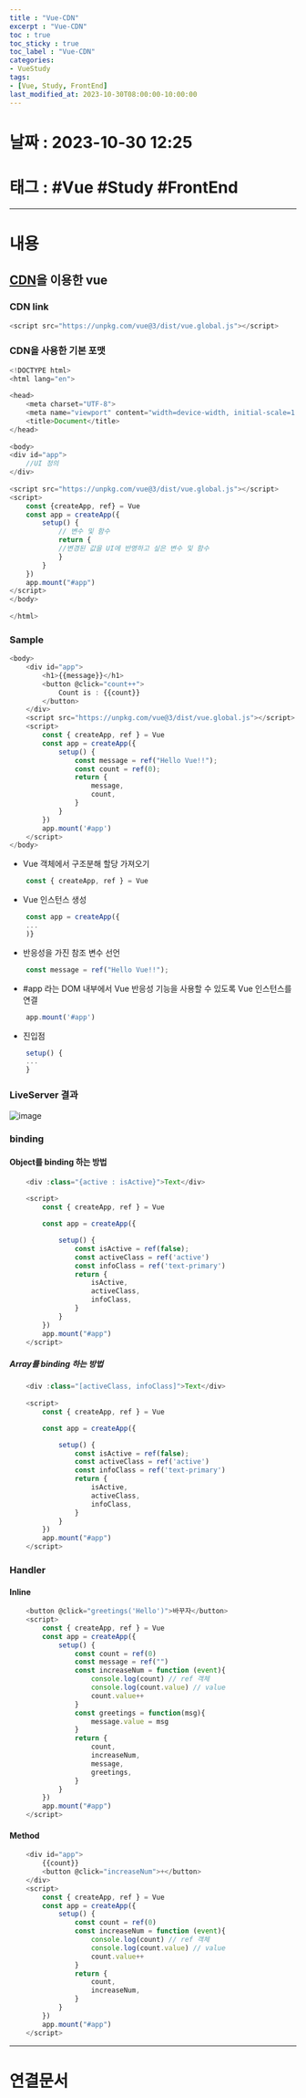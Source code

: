 ```yaml
---
title : "Vue-CDN"
excerpt : "Vue-CDN"
toc : true
toc_sticky : true
toc_label : "Vue-CDN"
categories:
- VueStudy
tags:
- [Vue, Study, FrontEnd]
last_modified_at: 2023-10-30T08:00:00-10:00:00
---
```


# 날짜 : 2023-10-30 12:25

# 태그 : #Vue #Study #FrontEnd 
---

# 내용

## [CDN](../../webcommon/webcommon-CDN)을 이용한 vue 

### CDN link

```javascript
<script src="https://unpkg.com/vue@3/dist/vue.global.js"></script>
```

### CDN을 사용한 기본 포맷

```javascript
<!DOCTYPE html>  
<html lang="en">  
  
<head>  
    <meta charset="UTF-8">  
    <meta name="viewport" content="width=device-width, initial-scale=1.0">  
    <title>Document</title>  
</head>  
  
<body>  
<div id="app">  
    //UI 정의
</div>  
  
<script src="https://unpkg.com/vue@3/dist/vue.global.js"></script>  
<script>  
    const {createApp, ref} = Vue  
    const app = createApp({  
        setup() {  
		    // 변수 및 함수
            return {  
            //변경된 값을 UI에 반영하고 싶은 변수 및 함수
            }  
        }  
    })  
    app.mount("#app")  
</script>  
</body>  
  
</html>
```

### Sample

```javascript
<body>
    <div id="app">
        <h1>{{message}}</h1>
        <button @click="count++">
            Count is : {{count}}
        </button>
    </div>
    <script src="https://unpkg.com/vue@3/dist/vue.global.js"></script>
    <script>
        const { createApp, ref } = Vue
        const app = createApp({ 
            setup() {
                const message = ref("Hello Vue!!");
                const count = ref(0);
                return {
                    message,
                    count,
                }
            }
        })
        app.mount('#app')
    </script>
</body>
```

-  Vue 객체에서 구조분해 할당 가져오기

```javascript
	const { createApp, ref } = Vue 
```

- Vue 인스턴스 생성

```javascript
	const app = createApp({ 
	...
	)}
```

- 반응성을 가진 참조 변수 선언

```javascript
	const message = ref("Hello Vue!!");
```

- \#app 라는 DOM 내부에서 Vue 반응성 기능을 사용할 수 있도록 Vue 인스턴스를 연결

```javascript
	app.mount('#app')
```

- 진입점

```javascript
	setup() {
	...
	}
```

### LiveServer 결과
  
![image](../../assets/images/VueCDNSample.png)

### binding

#### Object를 binding 하는 방법

```javascript
	<div :class="{active : isActive}">Text</div>
	
    <script>
        const { createApp, ref } = Vue

        const app = createApp({

            setup() {
                const isActive = ref(false);
                const activeClass = ref('active')
                const infoClass = ref('text-primary')
                return {
                    isActive,
                    activeClass,
                    infoClass,
                }
            }
        })
        app.mount("#app")
    </script>
```

##### Array를 binding 하는 방법

```javascript
	<div :class="[activeClass, infoClass]">Text</div>
    
    <script>
        const { createApp, ref } = Vue

        const app = createApp({

            setup() {
                const isActive = ref(false);
                const activeClass = ref('active')
                const infoClass = ref('text-primary')
                return {
                    isActive,
                    activeClass,
                    infoClass,
                }
            }
        })
        app.mount("#app")
    </script>
```

### Handler

#### Inline

```javascript
	<button @click="greetings('Hello')">바꾸자</button>
	<script>
		const { createApp, ref } = Vue
		const app = createApp({
			setup() {
				const count = ref(0)
				const message = ref("")
				const increaseNum = function (event){
					console.log(count) // ref 객체
					console.log(count.value) // value
					count.value++
				}
				const greetings = function(msg){
					message.value = msg
				}
				return {
					count,
					increaseNum,
					message,
					greetings,
				}
			}
		})
		app.mount("#app")
	</script>
```

#### Method

```javascript
	<div id="app">
		{{count}}
		<button @click="increaseNum">+</button>
	</div>
	<script>
		const { createApp, ref } = Vue
		const app = createApp({
			setup() {
				const count = ref(0)
				const increaseNum = function (event){
					console.log(count) // ref 객체
					console.log(count.value) // value
					count.value++
				}
				return {
					count,
					increaseNum,
				}
			}
		})
		app.mount("#app")
	</script>
```

---

# 연결문서